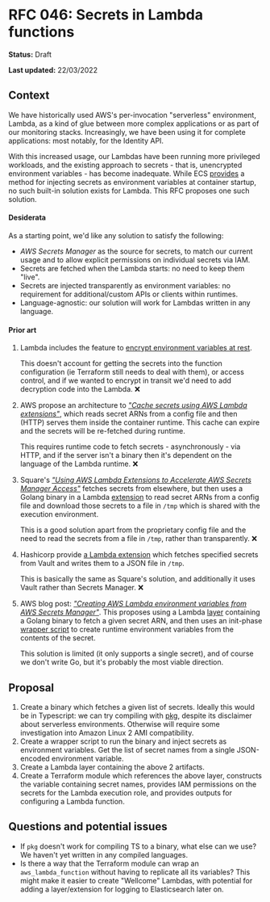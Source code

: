 # RFC 046: Secrets in Lambda functions

**Status:** Draft

**Last updated:** 22/03/2022

## Context
We have historically used AWS's per-invocation "serverless" environment, Lambda, as a kind of glue between more complex applications or as part of our monitoring stacks. Increasingly, we have been using it for complete applications: most notably, for the Identity API.

With this increased usage, our Lambdas have been running more privileged workloads, and the existing approach to secrets - that is, unencrypted environment variables - has become inadequate. While ECS [provides](https://docs.aws.amazon.com/AmazonECS/latest/developerguide/specifying-sensitive-data-secrets.html) a method for injecting secrets as environment variables at container startup, no such built-in solution exists for Lambda. This RFC proposes one such solution.

#### Desiderata
As a starting point, we'd like any solution to satisfy the following:
- *AWS Secrets Manager* as the source for secrets, to match our current usage and to allow explicit permissions on individual secrets via IAM.
- Secrets are fetched when the Lambda starts: no need to keep them "live".
- Secrets are injected transparently as environment variables: no requirement for additional/custom APIs or clients within runtimes.
- Language-agnostic: our solution will work for Lambdas written in any language.

#### Prior art
1. Lambda includes the feature to [encrypt environment variables at rest](https://docs.aws.amazon.com/lambda/latest/dg/configuration-envvars.html#configuration-envvars-encryption). 

   This doesn't account for getting the secrets into the function configuration (ie Terraform still needs to deal with them), or access control, and if we wanted to encrypt in transit we'd need to add decryption code into the Lambda. :x:

2. AWS propose an architecture to [*"Cache secrets using AWS Lambda extensions"*](https://docs.aws.amazon.com/prescriptive-guidance/latest/patterns/cache-secrets-using-aws-lambda-extensions.html), which reads secret ARNs from a config file and then (HTTP) serves them inside the container runtime. This cache can expire and the secrets will be re-fetched during runtime.

   This requires runtime code to fetch secrets - asynchronously - via HTTP, and if the server isn't a binary then it's dependent on the language of the Lambda runtime. :x:

3. Square's [*"Using AWS Lambda Extensions to Accelerate AWS Secrets Manager Access"*](https://developer.squareup.com/blog/using-aws-lambda-extensions-to-accelerate-aws-secrets-manager-access/) fetches secrets from elsewhere, but then uses a Golang binary in a Lambda [extension](https://docs.aws.amazon.com/lambda/latest/dg/using-extensions.html) to read secret ARNs from a config file and download those secrets to a file in `/tmp` which is shared with the execution environment.

   This is a good solution apart from the proprietary config file and the need to read the secrets from a file in `/tmp`, rather than transparently. :x:

4. Hashicorp provide [a Lambda extension](https://github.com/hashicorp/vault-lambda-extension) which fetches specified secrets from Vault and writes them to a JSON file in `/tmp`.

   This is basically the same as Square's solution, and additionally it uses Vault rather than Secrets Manager. :x:

5. AWS blog post: [*"Creating AWS Lambda environment variables from AWS Secrets Manager"*](https://aws.amazon.com/blogs/compute/creating-aws-lambda-environmental-variables-from-aws-secrets-manager/). This proposes using a Lambda [layer](https://docs.aws.amazon.com/lambda/latest/dg/gettingstarted-concepts.html#gettingstarted-concepts-layer) containing a Golang binary to fetch a given secret ARN, and then uses an init-phase [wrapper script](https://docs.aws.amazon.com/lambda/latest/dg/runtimes-modify.html) to create runtime environment variables from the contents of the secret.

   This solution is limited (it only supports a single secret), and of course we don't write Go, but it's probably the most viable direction.

## Proposal

1. Create a binary which fetches a given list of secrets. Ideally this would be in Typescript: we can try compiling with [pkg](https://www.npmjs.com/package/pkg), despite its disclaimer about serverless environments. Otherwise will require some investigation into Amazon Linux 2 AMI compatibility.
2. Create a wrapper script to run the binary and inject secrets as environment variables. Get the list of secret names from a single JSON-encoded environment variable.
3. Create a Lambda layer containing the above 2 artifacts.
4. Create a Terraform module which references the above layer, constructs the variable containing secret names, provides IAM permissions on the secrets for the Lambda execution role, and provides outputs for configuring a Lambda function.

## Questions and potential issues

- If `pkg` doesn't work for compiling TS to a binary, what else can we use? We haven't yet written in any compiled languages.
- Is there a way that the Terraform module can wrap an `aws_lambda_function` without having to replicate all its variables? This might make it easier to create "Wellcome" Lambdas, with potential for adding a layer/extension for logging to Elasticsearch later on.